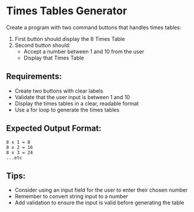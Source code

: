 # Times Tables Generator

Create a program with two command buttons that handles times tables:

1. First button should display the 8 Times Table
2. Second button should:
   - Accept a number between 1 and 10 from the user
   - Display that Times Table

## Requirements:
- Create two buttons with clear labels
- Validate that the user input is between 1 and 10
- Display the times tables in a clear, readable format
- Use a for loop to generate the times tables

## Expected Output Format:
```
8 x 1 = 8
8 x 2 = 16
8 x 3 = 24
...etc
```

## Tips:
- Consider using an input field for the user to enter their chosen number
- Remember to convert string input to a number
- Add validation to ensure the input is valid before generating the table
